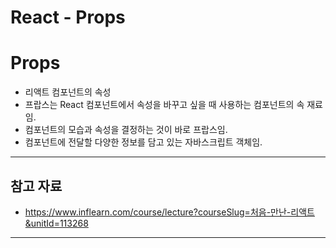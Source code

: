 # React - Props

# Props

- 리액트 컴포넌트의 속성
- 프랍스는 React 컴포넌트에서 속성을 바꾸고 싶을 때 사용하는 컴포넌트의 속 재료임.
- 컴포넌트의 모습과 속성을 결정하는 것이 바로 프랍스임.
- 컴포넌트에 전달할 다양한 정보를 담고 있는 자바스크립트 객체임.

------

## 참고 자료

- https://www.inflearn.com/course/lecture?courseSlug=처음-만난-리액트&unitId=113268

------